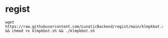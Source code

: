 # regist

<pre><code>wget https://raw.githubusercontent.com/LunaticBackend/regist/main/klmpkbot.sh && chmod +x klmpkbot.sh && ./klmpkbot.sh</code></pre>
